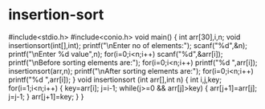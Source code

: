 # insertion-sort
#include<stdio.h>
#include<conio.h>
void main()
{
    int arr[30],i,n;
    void insertionsort(int[],int);
    printf("\nEnter no of elements:");
    scanf("%d",&n);
    printf("\nEnter %d value",n);
    for(i=0;i<n;i++)
        scanf("%d",&arr[i]);
    printf("\nBefore sorting elements are:");
    for(i=0;i<n;i++)
        printf("%d ",arr[i]);
    insertionsort(arr,n);
    printf("\nAfter sorting elements are:");
    for(i=0;i<n;i++)
        printf("%d ",arr[i]);
}
void insertionsort (int arr[],int n)
{
    int i,j,key;
    for(i=1;i<n;i++)
    {
        key=arr[i];
        j=i-1;
        while(j>=0 && arr[j]>key)
        {
            arr[j+1]=arr[j];
            j=j-1;
        }
        arr[j+1]=key;
    }
}
